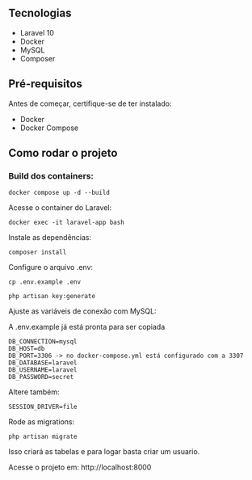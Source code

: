 ## Tecnologias

- Laravel 10
- Docker
- MySQL
- Composer

## Pré-requisitos

Antes de começar, certifique-se de ter instalado:

- Docker
- Docker Compose

## Como rodar o projeto

### Build dos containers:

```
docker compose up -d --build
```
Acesse o container do Laravel:

```
docker exec -it laravel-app bash
```
Instale as dependências:
```
composer install
```
Configure o arquivo .env:

```
cp .env.example .env
```
```
php artisan key:generate
```
Ajuste as variáveis de conexão com MySQL:

A .env.example já está pronta para ser copiada


```
DB_CONNECTION=mysql
DB_HOST=db
DB_PORT=3306 -> no docker-compose.yml está configurado com a 3307
DB_DATABASE=laravel
DB_USERNAME=laravel
DB_PASSWORD=secret
```
Altere também:
```
SESSION_DRIVER=file
```
Rode as migrations:
```
php artisan migrate

```

Isso criará as tabelas e para logar basta criar um usuario.

Acesse o projeto em: http://localhost:8000
